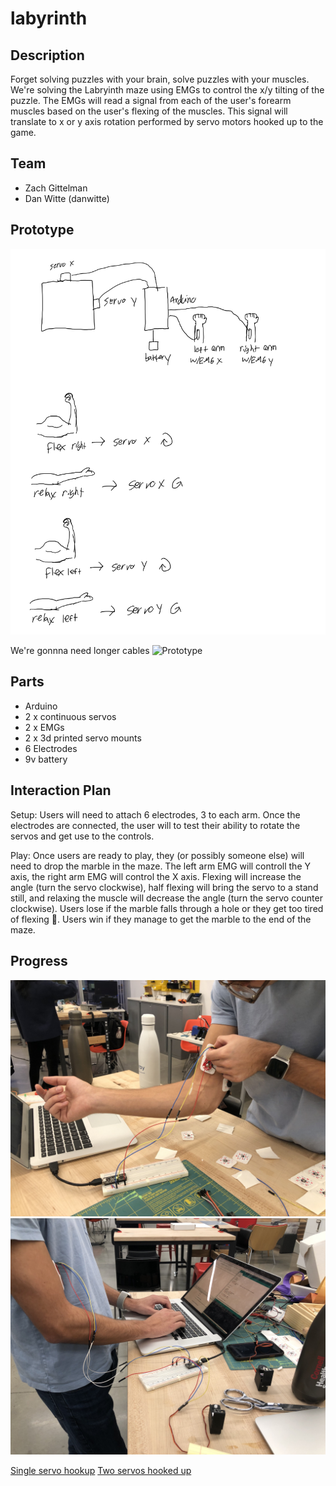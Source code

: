 # labyrinth

## Description

Forget solving puzzles with your brain, solve puzzles with your muscles. We're solving the Labryinth maze using EMGs to control the x/y tilting of the puzzle. The EMGs will read a signal from each of the user's forearm muscles based on the user's flexing of the muscles. This signal will translate to x or y axis rotation performed by servo motors hooked up to the game.


## Team
* Zach Gittelman
* Dan Witte (danwitte)

## Prototype
![Diagram](labryinth%20diagram.png)

We're gonnna need longer cables
![Prototype](prototype.jpg)


## Parts

* Arduino
* 2 x continuous servos
* 2 x EMGs
* 2 x 3d printed servo mounts
* 6 Electrodes
* 9v battery

## Interaction Plan

Setup: Users will need to attach 6 electrodes, 3 to each arm. Once the electrodes are connected, the user will to test their ability to rotate the servos and get use to the controls. 

Play: Once users are ready to play, they (or possibly someone else) will need to drop the marble in the maze. The left arm EMG will controll the Y axis, the right arm EMG will control the X axis. Flexing will increase the angle (turn the servo clockwise), half flexing will bring the servo to a stand still, and relaxing the muscle will decrease the angle (turn the servo counter clockwise). Users lose if the marble falls through a hole or they get too tired of flexing :muscle:. Users win if they manage to get the marble to the end of the maze.

## Progress

![Zach is EMG'd up](IMG_0815.jpg)
![Measuring signals](IMG_0818.jpg)

[Single servo hookup](https://photos.app.goo.gl/kSsvtbHaXER2PTeY9)
[Two servos hooked up](https://photos.app.goo.gl/J16m6d5j8TJG6g228)

